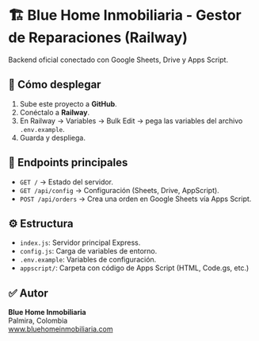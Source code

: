 
# 🏗️ Blue Home Inmobiliaria - Gestor de Reparaciones (Railway)

Backend oficial conectado con Google Sheets, Drive y Apps Script.

## 🚀 Cómo desplegar
1. Sube este proyecto a **GitHub**.
2. Conéctalo a **Railway**.
3. En Railway → Variables → Bulk Edit → pega las variables del archivo `.env.example`.
4. Guarda y despliega.

## 🧩 Endpoints principales
- `GET /` → Estado del servidor.
- `GET /api/config` → Configuración (Sheets, Drive, AppScript).
- `POST /api/orders` → Crea una orden en Google Sheets vía Apps Script.

## ⚙️ Estructura
- `index.js`: Servidor principal Express.
- `config.js`: Carga de variables de entorno.
- `.env.example`: Variables de configuración.
- `appscript/`: Carpeta con código de Apps Script (HTML, Code.gs, etc.)

## ✅ Autor
**Blue Home Inmobiliaria**  
Palmira, Colombia  
www.bluehomeinmobiliaria.com
